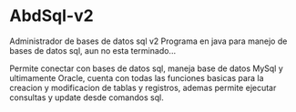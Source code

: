 # AbdSql-v2

Administrador de bases de datos sql v2
Programa en java para manejo de bases de datos sql, aun no esta terminado...

Permite conectar con bases de datos sql, maneja base de datos MySql y
ultimamente Oracle, cuenta con todas las funciones basicas para la creacion
y modificacion de tablas y registros, ademas permite ejecutar consultas y 
update desde comandos sql.
